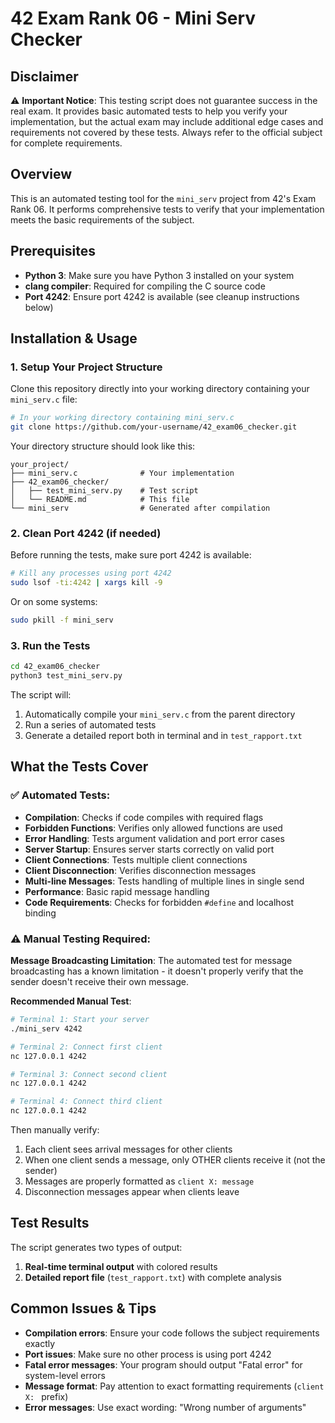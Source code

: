 # 42 Exam Rank 06 - Mini Serv Checker

## Disclaimer

⚠️ **Important Notice**: This testing script does not guarantee success in the real exam. It provides basic automated tests to help you verify your implementation, but the actual exam may include additional edge cases and requirements not covered by these tests. Always refer to the official subject for complete requirements.

## Overview

This is an automated testing tool for the `mini_serv` project from 42's Exam Rank 06. It performs comprehensive tests to verify that your implementation meets the basic requirements of the subject.

## Prerequisites

- **Python 3**: Make sure you have Python 3 installed on your system
- **clang compiler**: Required for compiling the C source code
- **Port 4242**: Ensure port 4242 is available (see cleanup instructions below)

## Installation & Usage

### 1. Setup Your Project Structure

Clone this repository directly into your working directory containing your `mini_serv.c` file:

```bash
# In your working directory containing mini_serv.c
git clone https://github.com/your-username/42_exam06_checker.git
```

Your directory structure should look like this:
```
your_project/
├── mini_serv.c              # Your implementation
├── 42_exam06_checker/
│   ├── test_mini_serv.py    # Test script
│   └── README.md            # This file
└── mini_serv                # Generated after compilation
```

### 2. Clean Port 4242 (if needed)

Before running the tests, make sure port 4242 is available:

```bash
# Kill any processes using port 4242
sudo lsof -ti:4242 | xargs kill -9
```

Or on some systems:
```bash
sudo pkill -f mini_serv
```

### 3. Run the Tests

```bash
cd 42_exam06_checker
python3 test_mini_serv.py
```

The script will:
1. Automatically compile your `mini_serv.c` from the parent directory
2. Run a series of automated tests
3. Generate a detailed report both in terminal and in `test_rapport.txt`

## What the Tests Cover

### ✅ Automated Tests:
- **Compilation**: Checks if code compiles with required flags
- **Forbidden Functions**: Verifies only allowed functions are used
- **Error Handling**: Tests argument validation and port error cases
- **Server Startup**: Ensures server starts correctly on valid port
- **Client Connections**: Tests multiple client connections
- **Client Disconnection**: Verifies disconnection messages
- **Multi-line Messages**: Tests handling of multiple lines in single send
- **Performance**: Basic rapid message handling
- **Code Requirements**: Checks for forbidden `#define` and localhost binding

### ⚠️ Manual Testing Required:

**Message Broadcasting Limitation**: The automated test for message broadcasting has a known limitation - it doesn't properly verify that the sender doesn't receive their own message.

**Recommended Manual Test**:
```bash
# Terminal 1: Start your server
./mini_serv 4242

# Terminal 2: Connect first client
nc 127.0.0.1 4242

# Terminal 3: Connect second client
nc 127.0.0.1 4242

# Terminal 4: Connect third client
nc 127.0.0.1 4242
```

Then manually verify:
1. Each client sees arrival messages for other clients
2. When one client sends a message, only OTHER clients receive it (not the sender)
3. Messages are properly formatted as `client X: message`
4. Disconnection messages appear when clients leave

## Test Results

The script generates two types of output:
1. **Real-time terminal output** with colored results
2. **Detailed report file** (`test_rapport.txt`) with complete analysis

## Common Issues & Tips

- **Compilation errors**: Ensure your code follows the subject requirements exactly
- **Port issues**: Make sure no other process is using port 4242
- **Fatal error messages**: Your program should output "Fatal error" for system-level errors
- **Message format**: Pay attention to exact formatting requirements (`client X: ` prefix)
- **Error messages**: Use exact wording: "Wrong number of arguments"
